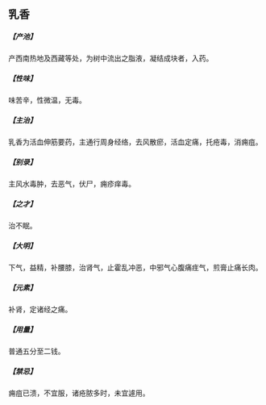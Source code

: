 ## 乳香

##### 【产池】
产西南热地及西藏等处，为树中流出之脂液，凝结成块者，入药。
##### 【性味】
味苦辛，性微温，无毒。
##### 【主治】
乳香为活血伸筋要药，主通行周身经络，去风散瘀，活血定痛，托疮毒，消痈疽。
##### 【别录】
主风水毒肿，去恶气，伏尸，痈疹痒毒。
##### 【之才】
治不眠。
##### 【大明】
下气，益精，补腰膝，治肾气，止霍乱冲恶，中邪气心腹痛疰气，煎膏止痛长肉。
##### 【元素】
补肾，定诸经之痛。
##### 【用量】
普通五分至二钱。
##### 【禁忌】
痈疽已溃，不宜服，诸疮脓多时，未宜遽用。